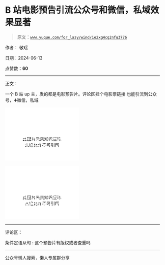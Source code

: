 # B 站电影预告引流公众号和微信，私域效果显著

> 原文：[`www.yuque.com/for_lazy/wind/ie2xg4cg2nfu3776`](https://www.yuque.com/for_lazy/wind/ie2xg4cg2nfu3776)

作者： 敬瑶

日期：2024-06-13

点赞数：**60**

* * *

正文：

一个 B 站 up 主，发的都是电影预告片。评论区挂个电影票链接 也能引流到公众号，➕微信，私域

![](img/c0bf5dfd754db93259f4e24ade8f06eb.png)

![](img/add62c81add7b7fd1157e70c4d96861a.png)

* * *

评论区：

条件定语从句 : 这个预告片有版权或者查重吗

* * *

公众号懒人搜索，懒人专属群分享